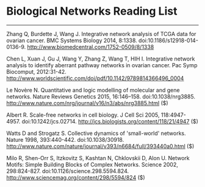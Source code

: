 # Biological Networks Reading List
---------
Zhang Q, Burdette J, Wang J. Integrative network analysis of TCGA data for ovarian cancer. BMC Systems Biology 2014, 8:1338. doi:10.1186/s12918-014-0136-9. http://www.biomedcentral.com/1752-0509/8/1338

Chen L,	Xuan J,	Gu J,	Wang Y,	Zhang Z,	Wang T,	HIH I. Integrative network analysis to identify aberrant pathway networks in ovarian cancer. Pac Symp Biocomput, 2012:31-42. http://www.worldscientific.com/doi/pdf/10.1142/9789814366496_0004

Le Novère N. Quantitative and logic modelling of molecular and gene networks. Nature Reviews Genetics 2015, 16:146–158. doi:10.1038/nrg3885. http://www.nature.com/nrg/journal/v16/n3/abs/nrg3885.html ($)

Albert R. Scale-free networks in cell biology. J Cell Sci 2005, 118:4947-4957. doi:10.1242/​jcs.02714. http://jcs.biologists.org/content/118/21/4947 ($)

Watts D and Strogatz S. Collective dynamics of 'small-world' networks. Nature 1998, 393:440-442. doi:10.1038/30918. http://www.nature.com/nature/journal/v393/n6684/full/393440a0.html ($)

Milo R, Shen-Orr S, Itzkovitz S, Kashtan N, Chklovskii D, Alon U. Network Motifs: Simple Building Blocks of Complex Networks. Science 2002, 298:824-827. doi:10.1126/science.298.5594.824.
http://www.sciencemag.org/content/298/5594/824 ($)
